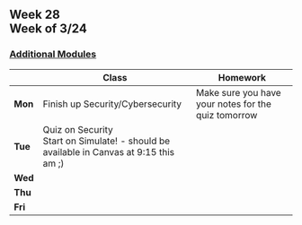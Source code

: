 ## Week 28 <br>Week of 3/24

### [Additional Modules](/apcsp/curriculum/#additional-modules)

|         | Class | Homework |
| ------- | ----- | -------- |
| **Mon** |Finish up Security/Cybersecurity |Make sure you have your notes for the quiz tomorrow  |
| **Tue** |Quiz on Security<br>Start on Simulate! - should be available in Canvas at 9:15 this am ;) |  |
| **Wed** |  |  |
| **Thu** |  |  |
| **Fri** |  |  |



<meta http-equiv="refresh" content="300"/>
